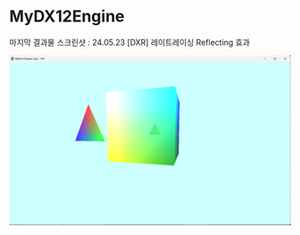 # MyDX12Engine
 
마지막 결과물 스크린샷 : 24.05.23
[DXR] 레이트레이싱 Reflecting 효과

<!-- ![Example GIF](OutputGif.gif) -->
![Alt text](OutputScreenshot.png)
